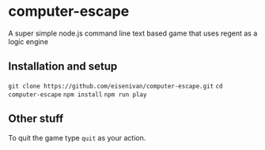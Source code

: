 # computer-escape
A super simple node.js command line text based game that uses regent as a logic engine

## Installation and setup

`git clone https://github.com/eisenivan/computer-escape.git`
`cd computer-escape`
`npm install`
`npm run play`

## Other stuff

To quit the game type `quit` as your action.
